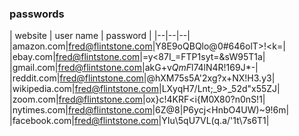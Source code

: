 ### passwords

| website | user name | password | |--|--|--| |amazon.com|fred@flintstone.com|Y8E9oQBQlo@0#646olT>!<k=|
|ebay.com|fred@flintstone.com|=y<87I_=FTP1syt=&sW95T1a| |gmail.com|fred@flintstone.com|akG+v*QmF*l74lN4R!169J*-|
|reddit.com|fred@flintstone.com|@hXM75s5A'2xg?x+NX!H3.y3| |wikipedia.com|fred@flintstone.com|LXyqH7/Lnt;_9>_52d"x55ZJ|
|zoom.com|fred@flintstone.com|ox}c!4KRF<i{M0X80?n0nS!1| |nytimes.com|fred@flintstone.com|6Z@8|P6ycj<HnbO4UW)~9!6m|
|facebook.com|fred@flintstone.com|YIu\5qU7VL(q.a/'1t\7s6T1|
